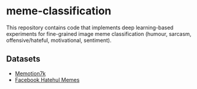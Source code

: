 # meme-classification
This repository contains code that implements deep learning-based experiments for 
fine-grained image meme classification (humour, sarcasm, offensive/hateful, 
motivational, sentiment).

## Datasets
* [Memotion7k](https://www.kaggle.com/datasets/williamscott701/memotion-dataset-7k "Title")
* [Facebook Hatehul Memes](https://ai.facebook.com/blog/hateful-memes-challenge-and-data-set/ "Title")
